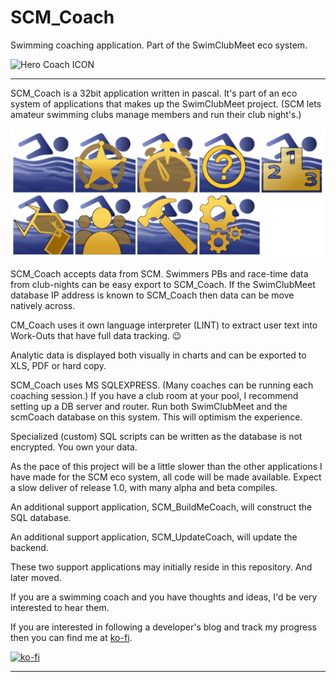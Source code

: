 # SCM_Coach
Swimming coaching application. Part of the SwimClubMeet eco system.

![Hero Coach ICON](ASSETS/SCM_Icons_Coach.png)

---
SCM_Coach is a 32bit application written in pascal. It's part of an eco system of applications that makes up the SwimClubMeet project. (SCM lets amateur swimming clubs manage members and run their club night's.)

![The eco system of SCM](ASSETS/SCM_GroupOfIcons.png)

SCM_Coach accepts data from SCM. Swimmers PBs and race-time data from club-nights can be easy export to SCM_Coach. If the SwimClubMeet database IP address is known to SCM_Coach then data can be move natively across.

CM_Coach uses it own language interpreter (LINT) to extract user text into Work-Outs that have full data tracking. 😉

Analytic data is displayed both visually in charts and can be exported to XLS, PDF or hard copy.

SCM_Coach uses MS SQLEXPRESS. (Many coaches can be running each coaching session.) If you have a club room at your pool, I recommend setting up a DB server and router. Run both SwimClubMeet and the scmCoach database on this system. This will optimism the experience.

Specialized (custom) SQL scripts can be written as the database is not encrypted. You own your data.

As the pace of this project will be a little slower than the other applications I have made for the SCM eco system, all code will be made available. Expect a slow deliver of release 1.0, with many alpha and beta compiles.

An additional support application, SCM_BuildMeCoach, will construct the SQL database.

An additional support application, SCM_UpdateCoach, will update the backend.

These two support applications may initially reside in this repository. And later moved.

If you are a swimming coach and you have thoughts and ideas, I'd be very interested to hear them.

If you are interested in following a developer's blog and track my progress then you can find me at [ko-fi](https://ko-fi.com/artanemus).

[![ko-fi](https://ko-fi.com/img/githubbutton_sm.svg)](https://ko-fi.com/V7V7EU686)

---